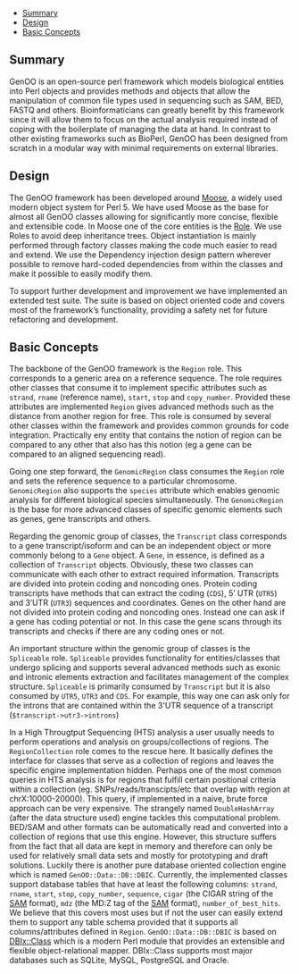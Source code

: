 - [Summary](#summary)
- [Design](#design)
- [Basic Concepts](#basic-concepts)

Summary
------------
GenOO is an open-source perl framework which models biological entities into Perl objects and provides methods and objects that allow the manipulation of common file types used in sequencing such as SAM, BED, FASTQ and others. Bioinformaticians can greatly benefit by this framework since it will allow them to focus on the actual analysis required instead of coping with the boilerplate of managing the data at hand. In contrast to other existing frameworks such as BioPerl, GenOO has been designed from scratch in a modular way with minimal requirements on external libraries.

Design
------------
The GenOO framework has been developed around [Moose](http://search.cpan.org/dist/Moose/lib/Moose/Manual.pod), a widely used modern object system for Perl 5. We have used Moose as the base for almost all GenOO classes allowing for significantly more concise, flexible and extensible code. In Moose one of the core entities is the [Role](http://search.cpan.org/dist/Moose/lib/Moose/Manual/Roles.pod). We use Roles to avoid deep inheritance trees. Object instantiation is mainly performed through factory classes making the code much easier to read and extend. We use the Dependency injection design pattern wherever possible to remove hard-coded dependencies from within the classes and make it possible to easily modify them.

To support further development and improvement we have implemented an extended test suite. The suite is based on object oriented code and covers most of the framework’s functionality, providing a safety net for future refactoring and development.

Basic Concepts
------------
The backbone of the GenOO framework is the `Region` role. This corresponds to a generic area on a reference sequence. The role requires other classes that consume it to implement specific attributes such as `strand`, `rname` (reference name), `start`, `stop` and `copy_number`. Provided these attributes are implemented `Region` gives advanced methods such as the distance from another region for free. This role is consumed by several other classes within the framework and provides common grounds for code integration. Practically eny entity that contains the notion of region can be compared to any other that also has this notion (eg a gene can be compared to an aligned sequencing read).

Going one step forward, the `GenomicRegion` class consumes the `Region` role and sets the reference sequence to a particular chromosome. `GenomicRegion` also supports the `species` attribute which enables genomic analysis for different biological species simultaneously. The `GenomicRegion` is the base for more advanced classes of specific genomic elements such as genes, gene transcripts and others.

Regarding the genomic group of classes, the `Transcript` class corresponds to a gene transcript/isoform and can be an independent object or more commonly belong to a `Gene` object. A `Gene`, in essence, is defined as a collection of `Transcript` objects. Obviously, these two classes can communicate with each other to extract required information. Transcripts are divided into protein coding and noncoding ones. Protein coding transcripts have methods that can extract the coding (`CDS`), 5’ UTR (`UTR5`) and 3’UTR (`UTR3`) sequences and coordinates. Genes on the other hand are not divided into protein coding and noncoding ones. Instead one can ask if a gene has coding potential or not. In this case the gene scans through its transcripts and checks if there are any coding ones or not.

An important structure within the genomic group of classes is the `Spliceable` role. `Spliceable` provides functionality for entities/classes that undergo splicing and supports several advanced methods such as exonic and intronic elements extraction and facilitates management of the complex structure. `Spliceable` is primarily consumed by `Transcript` but it is also consumed by `UTR5`, `UTR3` and `CDS`. For example, this way one can ask only for the introns that are contained within the 3'UTR sequence of a transcript (`$transcript->utr3->introns`)

In a High Througtput Sequencing (HTS) analysis a user usually needs to perform operations and analysis on groups/collections of regions. The `RegionCollection` role comes to the rescue here. It basically defines the interface for classes that serve as a collection of regions and leaves the specific engine implementation hidden. Perhaps one of the most common queries in HTS analysis is for regions that fulfill certain positional criteria within a collection (eg. SNPs/reads/transcipts/etc that overlap with region at chrX:10000-20000). This query, if implemented in a naive, brute force approach can be very expensive. The strangely named `DoubleHashArray` (after the data structure used) engine tackles this computational problem. BED/SAM and other formats can be automatically read and converted into a collection of regions that use this engine. However, this structure suffers from the fact that all data are kept in memory and therefore can only be used for relatively small data sets and mostly for prototyping and draft solutions. Luckily there is another pure database oriented collection engine which is named `GenOO::Data::DB::DBIC`. Currently, the implemented classes support database tables that have at least the following columns: `strand`, `rname`, `start`, `stop`, `copy_number`, `sequence`, `cigar` (the CIGAR string of the [SAM](http://samtools.sourceforge.net/SAM1.pdf) format), `mdz` (the MD:Z tag of the [SAM](http://samtools.sourceforge.net/SAM1.pdf) format), `number_of_best_hits`. We believe that this covers most uses but if not the user can easily extend them to support any table schema provided that it supports all columns/attributes defined in `Region`. `GenOO::Data::DB::DBIC` is based on [DBIx::Class](http://search.cpan.org/~ribasushi/DBIx-Class-0.08250/lib/DBIx/Class/Manual/DocMap.pod) which is a modern Perl module that provides an extensible and flexible object-relational mapper. DBIx::Class supports most major databases such as SQLite, MySQL, PostgreSQL and Oracle.


